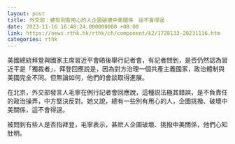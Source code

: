 ```yaml
---
layout: post
title: 外交部：總有別有用心的人企圖破壞中美關係　這不會得逞
date: 2023-11-16 16:48:24.000000000 +08:00
link: https://news.rthk.hk/rthk/ch/component/k2/1728133-20231116.htm
categories: rthk
---
```


美國總統拜登與國家主席習近平會晤後舉行記者會，有記者問到，是否仍然認為習近平是「獨裁者」，拜登回應說是，因為對方治理一個共產主義國家，政治體制與美國完全不同。但無論如何，他們的會談取得進展。

在北京，外交部發言人毛寧在例行記者會回應說，這種説法極其錯誤，是不負責任的政治操弄，中方堅決反對。她又說，總有一些別有用心的人，企圖挑撥、破壞中美關係，這不會得逞。

被問到有些人是否指拜登，毛寧表示，甚麽人企圖破壞、挑撥中美關係，他們心知肚明。
